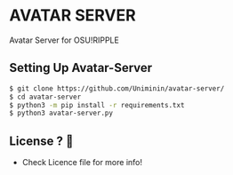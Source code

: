 # AVATAR SERVER
Avatar Server for OSU!RIPPLE

## Setting Up Avatar-Server
```bash
$ git clone https://github.com/Uniminin/avatar-server/
$ cd avatar-server
$ python3 -m pip install -r requirements.txt
$ python3 avatar-server.py
```

## License ? :scroll:
- Check Licence file for more info!
